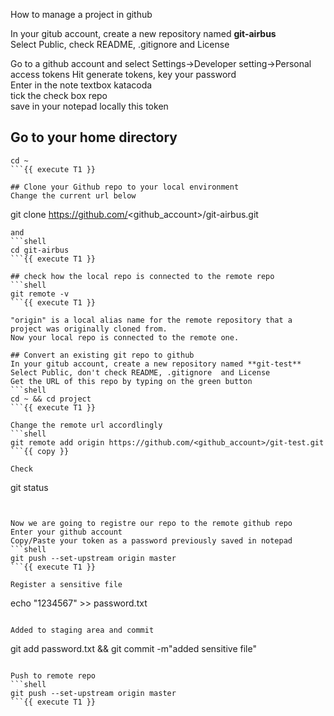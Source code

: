 How to manage a project in github   

In your gitub account, create a new repository named **git-airbus**   
Select Public, check README, .gitignore  and License   

Go to a github account and select Settings->Developer setting->Personal access tokens
Hit generate tokens, key your password  
Enter in the note textbox  katacoda  
tick the check box repo  
save in your notepad locally this token  
## Go to your home directory
```shell
cd ~
```{{ execute T1 }}

## Clone your Github repo to your local environment  
Change the current url below   
```
git clone https://github.com/<github_account>/git-airbus.git
```{{ copy }} 
and 
```shell
cd git-airbus
```{{ execute T1 }}

## check how the local repo is connected to the remote repo
```shell
git remote -v
```{{ execute T1 }}

"origin" is a local alias name for the remote repository that a project was originally cloned from. 
Now your local repo is connected to the remote one.

## Convert an existing git repo to github
In your gitub account, create a new repository named **git-test**   
Select Public, don't check README, .gitignore  and License 
Get the URL of this repo by typing on the green button
```shell
cd ~ && cd project 
```{{ execute T1 }}

Change the remote url accordlingly
```shell
git remote add origin https://github.com/<github_account>/git-test.git
```{{ copy }}

Check 
```
git status
```{{ execute T1 }}


Now we are going to registre our repo to the remote github repo  
Enter your github account 
Copy/Paste your token as a password previously saved in notepad  
```shell
git push --set-upstream origin master
```{{ execute T1 }}

Register a sensitive file
```
echo "1234567" >> password.txt
```{{ execute T1 }}

Added to staging area and commit 
```
git add password.txt && git commit -m"added sensitive file"
```{{ execute T1 }}

Push to remote repo 
```shell
git push --set-upstream origin master
```{{ execute T1 }}


